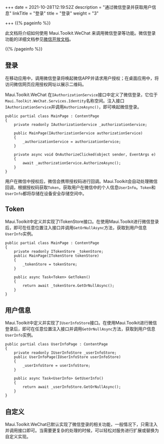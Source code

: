 +++
date = 2021-10-28T12:19:52Z
description = "通过微信登录并获取用户信息"
linkTitle = "登录"
title = "登录"
weight = "3"

+++
{{% pageinfo %}}

此文档将介绍如何使用 Maui.Toolkit.WeChat 来调用微信登录等功能。微信登录功能的详细文档参见<a href='[https://developers.weixin.qq.com/doc/oplatform/Mobile_App/WeChat_Login/Development_Guide.html](https://developers.weixin.qq.com/doc/oplatform/Mobile_App/WeChat_Login/Development_Guide.html "https://developers.weixin.qq.com/doc/oplatform/Mobile_App/WeChat_Login/Development_Guide.html")' target='_blank'>微信开放文档</a>。

{{% /pageinfo %}}

## 登录

在移动应用中，调用微信登录将唤起微信APP并请求用户授权；在桌面应用中，将访问微信网页应用授权网址以展示二维码。

Maui.Toolkit.WeChat 在`IAuthorizationService`接口中定义了微信登录，它位于`Maui.Toolkit.WeChat.Services.Identity`名称空间。注入接口`IAuthorizationService`并调用`AuthorizeAsync()`，即可唤起微信登录。

    public partial class MainPage : ContentPage
    {
        private readonly IAuthorizationService _authorizationService;
    
        public MainPage(IAuthorizationService authorizationService)
        {
            _authorizationService = authorizationService;
        }
    
        private async void OnAuthorizeClicked(object sender, EventArgs e)
        {
            await _authorizationService.AuthorizeAsync();
        }
    }

用户在微信中授权后，微信会携带授权码进行回调。Maui.Toolkit会自动处理微信回调，根据授权码获取`Token`，获取用户在微信中的个人信息`UserInfo`。`Token`和`UserInfo`都将存储在设备安全存储空间中。

## Token

Maui.Toolkit中定义并实现了ITokenStore接口。在使用Maui.Toolkit进行微信登录后，即可在任意位置注入接口并调用`GetOrNullAsync`方法，获取到用户信息`UserInfo`实例。

    public partial class MainPage : ContentPage
    {
        private readonly ITokenStore _tokenStore;
        public MainPage(ITokenStore tokenStore)
        {
            _tokenStore = tokenStore;
        }
    
        public async Task<Token> GetToken()
        {
            return await _tokenStore.GetOrNullAsync();
        }
    }

## 用户信息

Maui.Toolkit中定义并实现了`IUserInfoStore`接口。在使用Maui.Toolkit进行微信登录后，即可在任意位置注入接口并调用`GetOrNullAsync`方法，获取到用户信息`UserInfo`实例。

    public partial class UserInfoPage : ContentPage
    {
        private readonly IUserInfoStore _userInfoStore;
        public UserInfoPage(IUserInfoStore userInfoStore)
        {
            _userInfoStore = userInfoStore;
        }
    
        public async Task<UserInfo> GetUserInfo()
        {
            return await _userInfoStore.GetOrNullAsync();
        }
    }

## 自定义

Maui.Toolkit.WeChat已默认实现了微信登录的相关功能，一般情况下，只需注入并调用接口即可。当需要更复杂的处理的时候，可以轻松对服务进行扩展或替换为自定义实现。